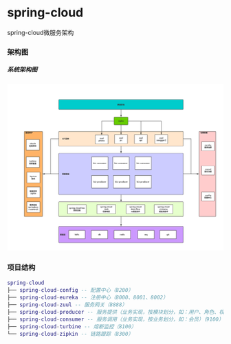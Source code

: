 # spring-cloud
spring-cloud微服务架构

### 架构图

##### 系统架构图

![系统架构图](document/resources/springcloud架构.png)


### 项目结构

``` lua
spring-cloud
├── spring-cloud-config -- 配置中心（8200）
├── spring-cloud-eureka -- 注册中心（8000、8001、8002）
├── spring-cloud-zuul -- 服务网关（8888）
├── spring-cloud-producer -- 服务提供（业务实现，按模块划分，如：用户、角色、权限）（9000）
├── spring-cloud-consumer -- 服务调用（业务实现，按业务划分，如：会员）（9100）
├── spring-cloud-turbine -- 熔断监控（8100）
└── spring-cloud-zipkin -- 链路跟踪（8300）

```
